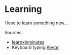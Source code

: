 # Learning

I love to learn something new...

Sources:
 - [learnxinminutes](https://learnxinyminutes.com/)
 - Keyboard typing [Keybr](https://www.keybr.com/)
